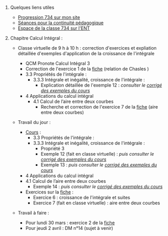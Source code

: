 1. Quelques liens utiles 
   * [Progression 734 sur mon site](http://www.frederic-junier.org/TS2020/Progression/TS_2020.html)
   * [Séances pour la continuité pédagogique](https://frederic-junier.github.io/TS-2019-2020/)
   * [Espace de la classe 734 sur l'ENT](https://le-parc.ent.auvergnerhonealpes.fr/classes/classe-734/mathematiques/)



2. Chapitre Calcul Intégral :
   
   * Classe virtuelle de 9 h à 10 h : correction d'exercices et expliation détaillée d'exemples d'application de la croissance de l'intégrale
     * QCM Pronote Calcul Intégral 3
     * Correction de l'exercice 1 de la [fiche](https://frederic-junier.org/TS2020/Cours/TS-Exos-Integration2020-Fiche1-Web.pdf) (relation de Chasles )
     * 3.3 Propriétés de l'intégrale :
       * 3.3.3 Intégrale et inégalité, croissance de l'intégrale :
         * Explication détaillée de l'exemple 12 :  _consulter le [corrigé des exemples du cours](../CalculIntegral/Corrige-Cours-CalculIntegralPartie2-2020.pdf)_
     * 4 Applications du calcul intégral
       * 4.1 Calcul de l’aire entre deux courbes
          * Recherche et correction  de l'exercice 7 de la [fiche](https://frederic-junier.org/TS2020/Cours/TS-Exos-Integration2020-Fiche1-Web.pdf) (aire entre deux courbes)
           
  
   * Travail du jour :
     * [Cours](http://frederic-junier.org/TS2020/Cours/TSCalculIntegralCours20V1-professeur-Web.pdf)  :
       * 3.3 Propriétés de l'intégrale :
        * 3.3.3 Intégrale et inégalité, croissance de l'intégrale :
          * Propriété 3
          * Exemple 12 (fait en classe virtuelle)  : _puis consulter le [corrigé des exemples du cours](../CalculIntegral/Corrige-Cours-CalculIntegralPartie2-2020.pdf)_
          * Exemple 13   : _puis consulter le [corrigé des exemples du cours](../CalculIntegral/Corrige-Cours-CalculIntegralPartie2-2020.pdf)_
     * 4 Applications du calcul intégral
      * 4.1 Calcul de l’aire entre deux courbes
        * Exemple 14   : _puis consulter le [corrigé des exemples du cours](../CalculIntegral/Corrige-Cours-CalculIntegralPartie2-2020.pdf)_
     * Exercices sur  la [fiche](https://frederic-junier.org/TS2020/Cours/TS-Exos-Integration2020-Fiche1-Web.pdf) :
       * Exercice 6 : croissance de l'intégrale et suites
       * Exercice 7 (fait en classe virtuelle) : aire entre deux courbes  
   * Travail à faire :
     * Pour lundi 30 mars : exercice 2 de la [fiche](https://frederic-junier.org/TS2020/Cours/TS-Exos-Integration2020-Fiche1-Web.pdf) 
     * Pour jeudi 2 avril :  DM n°14 (sujet à venir)